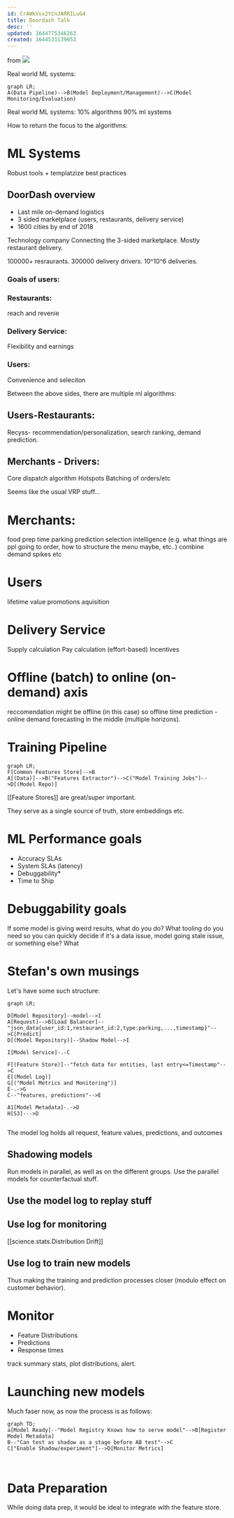```yaml
---
id: CrAWkVsx2tCnJARRILuG4
title: Doordash Talk
desc: ''
updated: 1644775346263
created: 1644531139053
---
```


from ![](https://www.youtube.com/watch?v=sEZsIUBIhNk&list=PLmGsNPZGeM5D8fgr2scwe8wZih4SYB7Vt&ab_channel=InfoQ)

Real world ML systems:
```mermaid
graph LR;
A(Data Pipeline)-->B(Model Deployment/Management)-->C(Model Monitoring/Evaluation)
```
Real world ML systems:
10% algorithms
90% ml systems

How to return the focus to the algorithms:
# ML Systems
Robust tools + templatzize best practices

## DoorDash overview
* Last mile on-demand logistics
* 3 sided marketplace (users, restaurants, delivery service)
* 1600 cities by end of 2018

Technology company
Connecting the 3-sided marketplace.
Mostly restaurant delivery.

100000+ resraurants.
300000 delivery drivers.
10^10^6 deliveries.
### Goals of users:

### Restaurants:
reach and revenie

### Delivery Service:
Flexibility and earnings

### Users:
Convenience and seleciton

Between the above sides, there are multiple ml algorithms:

## Users-Restaurants:
Recyss- recommendation/personalization, search ranking, demand prediction.

## Merchants - Drivers:

Core dispatch algorithm
Hotspots
Batching of orders/etc

Seems like the usual VRP stuff...


# Merchants:

food prep time
parking prediction
selection intelligence (e.g. what things are ppl going to order, how to structure the menu maybe, etc..)
combine demand spikes etc


# Users
lifetime value
promotions
aquisition

# Delivery Service

Supply calculation 
Pay calculation (effort-based)
Incentives


# Offline (batch) to online (on-demand) axis

reccomendation might be offline (in this case) so offline
time prediction -online
demand forecasting in the middle (multiple horizons).


# Training Pipeline


```mermaid
graph LR;
F[Common Features Store]-->B
A[(Data)]-->B("Features Extractor")-->C("Model Training Jobs")-->D[(Model Repo)]

```

[[Feature Stores]] are great/super important.

They serve as a single source of truth, store embeddings etc.


# ML Performance goals

* Accuracy SLAs
* System SLAs  (latency)
* Debuggability*
* Time to Ship 

# Debuggability goals
 
 If some model is giving weird results, what do you do? What tooling do you need so you can quickly decide if it's a data issue, model going stale issue, or something else? What


 # Stefan's own musings

Let's have some such structure:

```mermaid
graph LR;

D[Model Repository]--model-->I
A[Request]-->B[Load Balancer]--"json_data{user_id:1,restaurant_id:2,type:parking,...,timestamp}"-->C[Predict]
D[(Model Repository)]--Shadow Model-->I

I[Model Service]-.-C

F[(Feature Store)]--"fetch data for entities, last entry<=Timestamp"-->C
E[(Model Log)]
G[("Model Metrics and Monitoring")]
E-.->G
C--"features, predictions"-->E

A1[Model Metadata]-.->D
H[S3]--->D


```

The model log holds all request, feature values, predictions, and outcomes

## Shadowing models

Run models in parallel, as well as on the different groups. Use the parallel models for counterfactual stuff.

## Use the model log to replay stuff


## Use log for monitoring
[[science.stats.Distribution Drift]]

## Use log to train new models
Thus making the training and prediction processes closer (modulo effect on customer behavior).



# Monitor
* Feature Distributions
* Predictions
* Response times

track summary stats, plot distributions, alert.

# Launching new models

Much faser now, as now the process is as follows:
```mermaid
graph TD;
a[Model Ready]--"Model Registry Knows how to serve model"-->B[Register Model Metadata]
B--"Can test as shadow as a stage before AB test"-->C
C["Enable Shadow/experiment"]-->D[Monitor Metrics]



```


# Data Preparation

While doing data prep, it would be ideal to integrate with the feature store.


